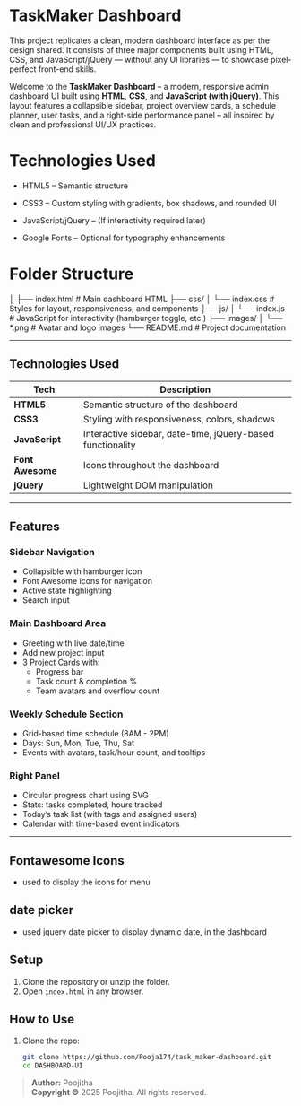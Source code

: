 # TaskMaker Dashboard

This project replicates a clean, modern dashboard interface as per the design shared. It consists of three major components built using HTML, CSS, and JavaScript/jQuery — without any UI libraries — to showcase pixel-perfect front-end skills.

Welcome to the **TaskMaker Dashboard** – a modern, responsive admin dashboard UI built using **HTML**, **CSS**, and **JavaScript (with jQuery)**. This layout features a collapsible sidebar, project overview cards, a schedule planner, user tasks, and a right-side performance panel – all inspired by clean and professional UI/UX practices.

# Technologies Used

- HTML5 – Semantic structure

- CSS3 – Custom styling with gradients, box shadows, and rounded UI

- JavaScript/jQuery – (If interactivity required later)

- Google Fonts – Optional for typography enhancements

# Folder Structure

│
├── index.html # Main dashboard HTML
├── css/
│ └── index.css # Styles for layout, responsiveness, and components
├── js/
│ └── index.js # JavaScript for interactivity (hamburger toggle, etc.)
├── images/
│ └── \*.png # Avatar and logo images
└── README.md # Project documentation

---

## Technologies Used

| Tech             | Description                                                |
| ---------------- | ---------------------------------------------------------- |
| **HTML5**        | Semantic structure of the dashboard                        |
| **CSS3**         | Styling with responsiveness, colors, shadows               |
| **JavaScript**   | Interactive sidebar, date-time, jQuery-based functionality |
| **Font Awesome** | Icons throughout the dashboard                             |
| **jQuery**       | Lightweight DOM manipulation                               |

---

## Features

### Sidebar Navigation

- Collapsible with hamburger icon
- Font Awesome icons for navigation
- Active state highlighting
- Search input

### Main Dashboard Area

- Greeting with live date/time
- Add new project input
- 3 Project Cards with:
  - Progress bar
  - Task count & completion %
  - Team avatars and overflow count

### Weekly Schedule Section

- Grid-based time schedule (8AM - 2PM)
- Days: Sun, Mon, Tue, Thu, Sat
- Events with avatars, task/hour count, and tooltips

### Right Panel

- Circular progress chart using SVG
- Stats: tasks completed, hours tracked
- Today’s task list (with tags and assigned users)
- Calendar with time-based event indicators

---

## Fontawesome Icons

- used to display the icons for menu

## date picker

- used jquery date picker to display dynamic date, in the dashboard

## Setup

1. Clone the repository or unzip the folder.
2. Open `index.html` in any browser.

## How to Use

1. Clone the repo:
   ```bash
   git clone https://github.com/Pooja174/task_maker-dashboard.git
   cd DASHBOARD-UI
   ```

> **Author:** Poojitha  
> **Copyright ©** 2025 Poojitha. All rights reserved.

